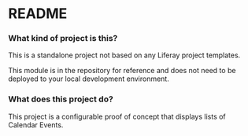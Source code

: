 # README #

### What kind of project is this? ###

This is a standalone project not based on any Liferay project templates.

This module is in the repository for reference and does not need to be deployed to your local development environment. 

### What does this project do? ###

This project is a configurable proof of concept that displays lists of Calendar Events.
